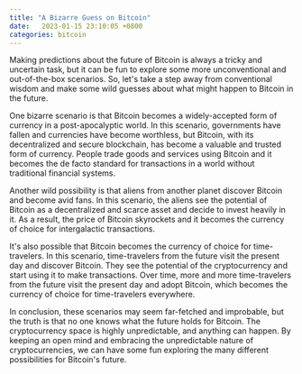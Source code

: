 ```yaml
---
title: "A Bizarre Guess on Bitcoin"
date:   2023-01-15 23:10:05 +0800
categories: bitcoin
---
```


Making predictions about the future of Bitcoin is always a tricky and uncertain task, but it can be fun to explore some more unconventional and out-of-the-box scenarios. So, let's take a step away from conventional wisdom and make some wild guesses about what might happen to Bitcoin in the future.

One bizarre scenario is that Bitcoin becomes a widely-accepted form of currency in a post-apocalyptic world. In this scenario, governments have fallen and currencies have become worthless, but Bitcoin, with its decentralized and secure blockchain, has become a valuable and trusted form of currency. People trade goods and services using Bitcoin and it becomes the de facto standard for transactions in a world without traditional financial systems.

Another wild possibility is that aliens from another planet discover Bitcoin and become avid fans. In this scenario, the aliens see the potential of Bitcoin as a decentralized and scarce asset and decide to invest heavily in it. As a result, the price of Bitcoin skyrockets and it becomes the currency of choice for intergalactic transactions.

It's also possible that Bitcoin becomes the currency of choice for time-travelers. In this scenario, time-travelers from the future visit the present day and discover Bitcoin. They see the potential of the cryptocurrency and start using it to make transactions. Over time, more and more time-travelers from the future visit the present day and adopt Bitcoin, which becomes the currency of choice for time-travelers everywhere.

In conclusion, these scenarios may seem far-fetched and improbable, but the truth is that no one knows what the future holds for Bitcoin. The cryptocurrency space is highly unpredictable, and anything can happen. By keeping an open mind and embracing the unpredictable nature of cryptocurrencies, we can have some fun exploring the many different possibilities for Bitcoin's future.